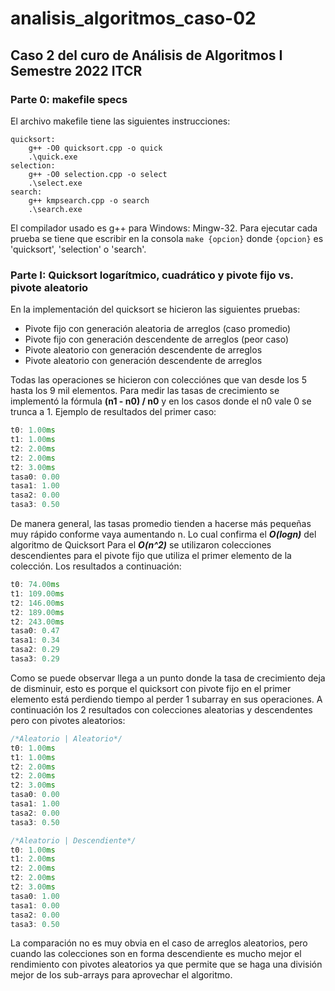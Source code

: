 # analisis_algoritmos_caso-02

## Caso 2 del curo de Análisis de Algoritmos I Semestre 2022 ITCR

### Parte 0: makefile specs
El archivo makefile tiene las siguientes instrucciones:
```make
quicksort:
	g++ -O0 quicksort.cpp -o quick
	.\quick.exe
selection:
	g++ -O0 selection.cpp -o select
	.\select.exe
search:
	g++ kmpsearch.cpp -o search
	.\search.exe
```
El compilador usado es g++ para Windows: Mingw-32. Para ejecutar cada prueba se tiene que escribir en la consola `make {opcion}` donde `{opcion}` es  'quicksort', 'selection' o 'search'.

### Parte I: Quicksort logarítmico, cuadrático y pivote fijo vs. pivote aleatorio
En la implementación del quicksort se hicieron las siguientes pruebas:

 - Pivote fijo con generación aleatoria de arreglos (caso promedio)
 - Pivote fijo con generación descendente de arreglos (peor caso)
 - Pivote aleatorio con generación descendente de arreglos
 - Pivote aleatorio con generación descendente de arreglos

 Todas las operaciones se hicieron con colecciónes que van desde los 5 hasta los 9 mil elementos. Para medir las tasas de crecimiento se implementó la fórmula **(n1 - n0) / n0** y en los casos donde el n0 vale 0 se trunca a 1.
 Ejemplo de resultados del primer caso:
 ```cpp
t0: 1.00ms
t1: 1.00ms
t2: 2.00ms
t2: 2.00ms
t2: 3.00ms
tasa0: 0.00
tasa1: 1.00
tasa2: 0.00
tasa3: 0.50
 ```
 De manera general, las tasas promedio tienden a hacerse más pequeñas muy rápido conforme vaya aumentando n. Lo cual confirma el ***O(logn)*** del algoritmo de Quicksort
 Para el ***O(n^2)*** se utilizaron colecciones descendientes para el pivote fijo que utiliza el primer elemento de la colección. Los resultados a continuación:
 ```cpp
t0: 74.00ms  
t1: 109.00ms  
t2: 146.00ms  
t2: 189.00ms  
t2: 243.00ms  
tasa0: 0.47  
tasa1: 0.34  
tasa2: 0.29  
tasa3: 0.29
 ```
 Como se puede observar llega a un punto donde la tasa de crecimiento deja de disminuir, esto es porque el quicksort con pivote fijo en el primer elemento está perdiendo tiempo al perder 1 subarray en sus operaciones.
 A continuación los 2 resultados con colecciones aleatorias y descendentes pero con pivotes aleatorios:
```cpp
/*Aleatorio | Aleatorio*/
t0: 1.00ms
t1: 1.00ms
t2: 2.00ms
t2: 2.00ms
t2: 3.00ms
tasa0: 0.00
tasa1: 1.00
tasa2: 0.00
tasa3: 0.50
 ```
```cpp
/*Aleatorio | Descendiente*/
t0: 1.00ms  
t1: 2.00ms  
t2: 2.00ms  
t2: 2.00ms  
t2: 3.00ms  
tasa0: 1.00  
tasa1: 0.00  
tasa2: 0.00  
tasa3: 0.50
 ```
 La comparación no es muy obvia en el caso de arreglos aleatorios, pero cuando las colecciones son en forma descendiente es mucho mejor el rendimiento con pivotes aleatorios ya que permite que se haga una división mejor de los sub-arrays para aprovechar el algoritmo.